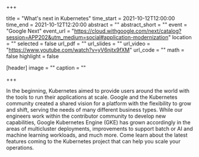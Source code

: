 +++

title = "What's next in Kubernetes"
time_start = 2021-10-12T12:00:00
time_end = 2021-10-12T12:20:00
abstract = ""
abstract_short = ""
event = "Google Next"
event_url = "https://cloud.withgoogle.com/next/catalog?session=APP202&utm_medium=social#application-modernization"
location = ""
selected = false
url_pdf = ""
url_slides = ""
url_video = "https://www.youtube.com/watch?v=yV6njtx9fXM"
url_code = ""
math = false
highlight = false

[header]
image = ""
caption = ""

+++

In the beginning, Kubernetes aimed to provide users around the world with the
tools to run their applications at scale. Google and the Kubernetes community
created a shared vision for a platform with the flexibility to grow and shift,
serving the needs of many different business types. While our engineers work
within the contributor community to develop new capabilities, Google Kubernetes
Engine (GKE) has grown accordingly in the areas of multicluster deployments,
improvements to support batch or AI and machine learning workloads, and much
more. Come learn about the latest features coming to the Kubernetes project that
can help you scale your operations.
